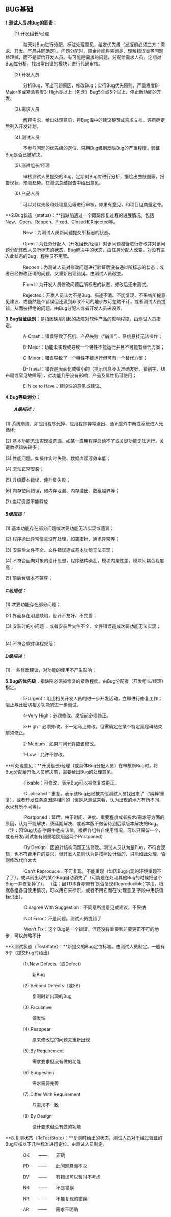 ​	

## BUG基础

**1.测试人员对Bug的职责：**　

　　(1).开发组长/经理

　　　　每天对Bug进行分配，标注处理意见，给定优先级（发版前必须三方：需求、开发、产品共同确定）。问题分配时，应金肯能将咨询类、理解错误类等问题处理掉，而不是留给开发人员。有可能是需求的问题，分配给需求人员。定期对Bug库分析，找出常出错的模块，进行代码审核。

　　(2).开发人员

　　　　分析Bug，写出问题原因，修改Bug；实行Bug优先原则，严重程度B-Major类或紧急程度3-High类以上（包含）Bug5个或5个以上，停止新功能的开发。

　　(3).需求人员

　　　　解释需求，给出处理意见，将Bug库中的建议整理成需求文档。评审确定后列入开发计划。

　　(4).测试人员

　　　　不参与问题的优先级的定位，只用Bug级别反映Bug的严重程度。验证Bug是否已被解决。

　　(5).测试组长/经理

　　　　审核测试人员提交的Bug。定期对Bug库进行分析，描绘出曲线图等，报告现状、预测趋势。在测试总结报告中给出意见。

　　(6).产品人员

　　　　可以对优先级和处理意见等进行审核，如果有意见，和项目组商量定夺。

**2.Bug状态（status）：**指缺陷通过一个跟踪修复过程的进展情况。包括New、Open、Reopen、Fixed、Closed和Rejected等。

　　　　New：为测试人员新问题提交所标志的状态。

　　　　Open：为任务分配人（开发组长/经理）对该问题准备进行修改并对该问题分配修改人员所标志的状态。Bug解决中的状态，由任务分配人改变。对没有进入此状态的Bug，程序员不用管。

　　　　Reopen：为测试人员对修改问题进行验证后没有通过所标志的状态；或者已经修改正确的问题，又重新出现错误。由测试人员改变。

　　　　Fixed：为开发人员修改问题后所标志的状态，修改后还未测试。

　　　　Rejected：开发人员认为不是Bug、描述不清、不能复现、不采纳所提意见建议、或虽然是个错误但还没到非改不可的地步故可忽略不计，或者测试人员提错，从而被拒绝的问题。由Bug分配人或者开发人员来设置。



**3.Bug验证级别**：是指因缺陷引起的故障对软件产品的影响程度。由测试人员指定。

　　　　A-Crash：错误导致了死机、产品失败（“崩溃”）、系统悬挂无法操作；

　　　　B-Major：功能未实现或导致一个特性不能运行并且不可能有替代方案；

　　　　C-Minor：错误导致了一个特性不能运行但可有一个替代方案；

　　　　D-Trivial：错误是表面化或微小的（提示信息不太准确友好、错别字、UI布局或罕见故障等），对功能几乎没有影响，产品及属性仍可使用；

　　　　E-Nice to Have：建设性的意见或建议。



**4.Bug等级划分：**

##### 　　A级描述： 　　　　

(1).系统崩溃，如应用程序死掉、应用程序异常退出、通讯意外中断或系统进入死循环; 　　　

(2).基本功能无法实现或遗漏，如某一应用程序启动不了或关键功能无法运行，关键数据错失较多； 　　　　

(3).性能问题，如操作实时失败、数据库读写效率低； 　　　　

(4).无法正常安装； 　　　　

(5).升级脚本错误，使升级失败； 　　　　

(6).内存使用错误，如内存泄漏、内存溢出、数组越界等； 　　　　

(7).进程资源不能释放 　　

##### B级描述： 　　　　

(1).基本功能存在部分问题或次要功能无法实现或遗漏； 　　　　

(2).程序抛出异常信息没有处理，如空指针、通讯异常等； 　　　　

(3).安装后文件不全、文件错误造成基本功能无法实现； 　　　　

(4).不符合面向对象的设计思想，程序结构紊乱，模块内聚性差，模块间耦合程度高； 　　　　

(5).前后台版本不兼容； 　　

##### C级描述： 　　　　

(1).次要功能存在部分问题； 　　　　

(2).界面存在明显缺陷，设计不友好、不完善； 　　　　

(3).安装时的小问题 ，或者安装后文件不全、文件错误造成次要功能无法实现； 　　　　

(4).不符合软件编程规范； 　　

##### D级描述： 　　　　

(1).一些修改建议，对功能的使用不产生影响；

 



**5.Bug的优先级**：指缺陷必须被修复的紧急程度。由Bug分配者（开发组长/经理）指定。

　　　　5-Urgent：阻止相关开发人员的进一步开发活动，立即进行修复工作；阻止与此密切相关功能的进一步测试。

　　　　4-Very High：必须修改，发版前必须修正。

　　　　3-High：必须修改，不一定马上修改，但需确定在某个特定里程碑结束前须修正。

　　　　2-Medium：如果时间允许应该修改。

　　　　1-Low：允许不修改。



**6.处理意见：**开发组长/经理（或具体Bug分配人员）在审核新Bug时，将Bug分配给开发人员解决前，需要给出Bug的处理意见。

　　　　·Fixable：可修改。表示Bug可以被修复或更正。

　　　　·Duplicated：重复。表示该Bug已经被其他测试人员找出来了（‘纯粹’重复），或者开发任务原因是相同的（但是从测试来看，认为出现的地方有所不同，表现有所不同等）。

　　　　·Postponed：延后。由于时间、进度、重要程度或者技术/需求等方面的原因，认为不能解决、须延期解决、或者本版不做留待到后续版本解决的Bug。（注：因‘Bug状态’字段中也有该值，根据各组各自使用情况，可以只保留一个，或者开发/测试各有侧重地使用这两个Postponed）

　　　　·By Design：因设计结构问题无法修改。测试人员认为是Bug，不符合逻辑，也不符合用户的要求，但开发人员则认为是按照设计做的、只能如此处理，否则修改代价太大

　　　　·Can’t Reproduce：不可复现。不能重现（如因Bug出现的环境重现不了了），或以前出现的某个Bug自动消失了（可能是在处理其他Bug的时候把这个Bug一并修复掉了）。 （注：因TD本身亦带有‘是否复现(Reproducible)’字段，根据各组各自使用情况，可以用它来标识，或者不用它而在‘处理意见’字段中用该值标识出）。

　　　　·Disagree With Suggestion：不同意所提意见或建议，不采纳

　　　　·Not Error：不是问题。测试人员提错了

　　　　·Won’t Fix：这个Bug是一个错误，但还没有重要到非要更正不可的地步，可以忽略不计

**7.测试状态（TestState）：**新提交的Bug定位标准。由测试人员制定。一般有8个（提交Bug时给出）

　　　　(1).New Defects（或Defect）

　　　　　　新Bug

　　　　(2).Second Defects（或SB）

　　　　　　复测时新出现的Bug

　　　　(3).Faculative

　　　　　　偶发性

　　　　(4).Reappear

　　　　　　原来修改过的问题又重新出现

　　　　(5).By Requirement　

　　　　　　需求要求但没有做的功能

　　　　(6).Suggestion

　　　　　　需求需要完善

　　　　(7).Differ With Requirement

　　　　　　与需求不一致

　　　　(8).By Design

　　　　　　设计要求但没有做的功能

 

**8.复测状态（ReTestState）：**复测时给出的状态，测试人员对于经过验证的Bug应按以下几种标准进行定位。由测试人员制定。

　　　　OK　　——　　正确

　　　　PD　　——　　此问题悬而不决

　　　　DV　　——　　有错误可以暂时不考虑

　　　　NB　　——　　不是错误

　　　　NR　　——　　不能复现的错误

　　　　AR　　——　　需求不明确